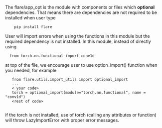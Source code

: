  The flare/app_opt is the module with components or files which **optional** dependencies. 
 That means there are dependencies are not required to be installed when user type
 ```
     pip install flare
 ```

User will import errors when using the functions in this module but the required dependency is not installed.
In this module, instead of directly using 
```
  from torch.nn.functional import conv1d
```
  at top of the file, we encourage user to use option_import() function when you needed, for example

```
   from flare.utils.import_utils import optional_import
   ...
   < your code>
   torch = optional_import(module="torch.nn.functional", name = "conv1d")
   <rest of code>
      
```
   if the torch is not installed, use of torch (calling any attributes or function) will throw LazyImportError
with proper error messages. 
   